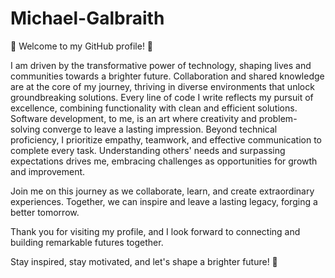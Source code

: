 # Michael-Galbraith

🌟 Welcome to my GitHub profile! 🌟

I am driven by the transformative power of technology, shaping lives and communities towards a brighter future. Collaboration and shared knowledge are at the core of my journey, thriving in diverse environments that unlock groundbreaking solutions.
Every line of code I write reflects my pursuit of excellence, combining functionality with clean and efficient solutions. Software development, to me, is an art where creativity and problem-solving converge to leave a lasting impression.
Beyond technical proficiency, I prioritize empathy, teamwork, and effective communication to complete every task. Understanding others' needs and surpassing expectations drives me, embracing challenges as opportunities for growth and improvement.

Join me on this journey as we collaborate, learn, and create extraordinary experiences. Together, we can inspire and leave a lasting legacy, forging a better tomorrow.

Thank you for visiting my profile, and I look forward to connecting and building remarkable futures together.

Stay inspired, stay motivated, and let's shape a brighter future! 💫
